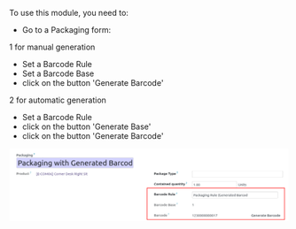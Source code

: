 To use this module, you need to:

- Go to a Packaging form:

1 for manual generation  
- Set a Barcode Rule
- Set a Barcode Base
- click on the button 'Generate Barcode'

2 for automatic generation  
- Set a Barcode Rule
- click on the button 'Generate Base'
- click on the button 'Generate Barcode'

![image](../static/description/product_packaging_sequence_generation.png)
